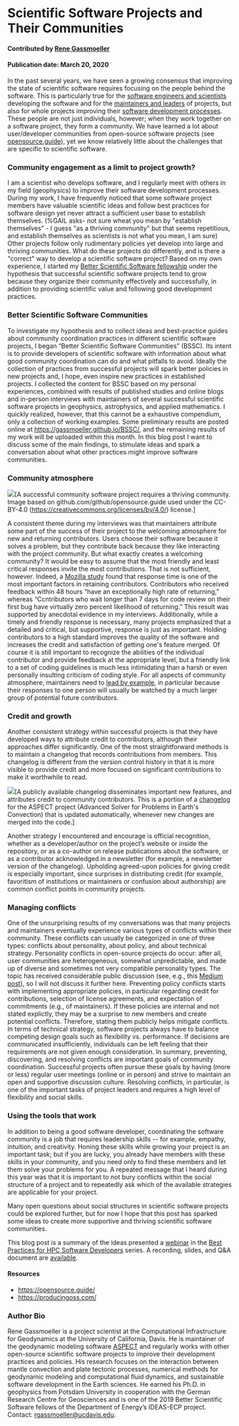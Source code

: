 # Scientific Software Projects and Their Communities

#### Contributed by [Rene Gassmoeller](https://github.com/gassmoeller "Rene Gassmoeller GitHub Profile")

#### Publication date: March 20, 2020

In the past several years, we have seen a growing consensus that improving the state of
scientific software requires focusing on the people behind the software. This
is particularly true for the [software engineers and
scientists](https://bssw.io/blog_posts/us-research-software-engineer-us-rse-association)
developing the software and for the [maintainers and leaders](https://bssw.io/blog_posts/leading-a-scientific-software-project-it-s-all-personal)
of projects, but also for whole projects improving their [software development
processes](https://bssw.io/blog_posts/productivity-and-sustainability-improvement-planning-psip).
These people are not just individuals, however; when they work together on a
software project, they form a community. We have learned a lot about
user/developer communities from open-source software projects (see
[opensource.guide](https://opensource.guide/building-community/)), yet we know
relatively little about the challenges that are specific to scientific
software.

### Community engagement as a limit to project growth?

I am a scientist who develops software, and I regularly meet with others in my field (geophysics) to improve their software development
processes. During my work, I have frequently noticed that some software project members have
valuable scientific ideas and follow best practices for software design yet
never attract a sufficient user base to establish themselves. 
(%GAIL asks- not sure wheat you mean by "establish themselves" - I guess "as a thriving community" but that seems repetitious, and establish themselves as scientists is not what you mean, I am sure)
Other projects
follow only rudimentary policies yet develop into large and thriving
communities. What do these projects do differently, and is there a "correct"
way to develop a scientific software project? Based on my own experience, I
started my [Better Scientific Software fellowship](https://bssw.io/fellowship) under the hypothesis that
successful scientific software projects tend to grow because they organize
their community effectively and successfully, in addition to providing
scientific value and following good development practices.

### Better Scientific Software Communities

To investigate my hypothesis and to collect ideas and best-practice
guides about community coordination practices in different scientific software
projects, I began “Better Scientific Software Communities” (BSSC). Its intent is
to provide developers of scientific software with information about what good
community coordination can do and what pitfalls to avoid. Ideally the
collection of practices from successful projects will spark better policies in
new projects and, I hope, even inspire new practices in established projects.
I collected the content for BSSC based on my personal experiences, combined
with results of published studies and online blogs and in-person interviews
with maintainers of several successful scientific software projects in
geophysics, astrophysics, and applied mathematics. I quickly realized, however, that
this cannot be a exhaustive compendium, only a collection of working examples.
Some preliminary results are posted online at
https://gassmoeller.github.io/BSSC/, and the remaining results of my work will
be uploaded within this month.
In this blog post I want to discuss some of the main findings, to stimulate ideas and spark a conversation about what other practices might improve software communities.

### Community atmosphere

<img src='https://github.com/github/opensource.guide/blob/master/assets/images/illos/building.svg' class='page lightbox' />[A successful community software project requires a thriving community. Image based on github.com/github/opensource.guide used under the CC-BY-4.0 (https://creativecommons.org/licenses/by/4.0/) license.]

A consistent theme during my interviews was that maintainers attribute some
part of the success of their project to the welcoming atmosphere for new and
returning contributors. Users choose their software because it solves a problem,
but they contribute back because they like interacting with the project community. But
what exactly creates a welcoming community? It would be easy to assume that the
most friendly and least critical responses invite the most contributions.
That is not sufficient, however. Indeed, a [Mozilla
study](https://docs.google.com/presentation/d/1hsJLv1ieSqtXBzd5YZusY-mB8e1VJzaeOmh8Q4VeMio/edit#slide=id.g43d857af8_0177)
found that response time is one of the most important factors in retaining
contributors. Contributors who received feedback within 48 hours “have an
exceptionally high rate of returning,” whereas “Ccntributors who wait longer than
7 days for code review on their first bug have virtually zero percent
likelihood of returning.” This result was supported by anecdotal evidence in my
interviews. Additionally, while a timely and friendly response is necessary,
many projects emphasized that a detailed and critical, but supportive, response
is just as important. Holding contributors to a high standard improves the
quality of the software and increases the credit and satisfaction of getting
one's feature merged. Of course it is still important to recognize the abilities
of the individual contributor and provide feedback at the appropriate level,
but a friendly link to a set of coding guidelines is much less intimidating
than a harsh or even personally insulting criticism of coding style. For all
aspects of community atmosphere, maintainers need to [lead by
example](https://bssw.io/blog_posts/leading-a-scientific-software-project-it-s-all-personal),
in particular because their responses to one person will usually be watched by
a much larger group of potential future contributors.

### Credit and growth

Another consistent strategy within successful projects is that they have
developed ways to attribute credit to contributors, although their approaches
differ significantly. One of the most straightforward methods is to maintain a
changelog that records contributions from members. This changelog is different
from the version control history in that it is more visible to provide credit
and more focused on significant contributions to make it worthwhile to read.

<img src='https://github.com/betterscientificsoftware/images/blob/master/gassmoeller-blog-changelog.png' class='page lightbox' />[A publicly available changelog disseminates important new features,
and attributes credit to community contributors. This is a portion of a [changelog](https://aspect.geodynamics.org/doc/doxygen/changes_current.html) for
the ASPECT project (Advanced Solver for Problems in Earth's Convection) that is
updated automatically, whenever new changes are merged into the code.]

Another strategy I encountered and encourage is official recognition, whether as a
developer/author on the project’s website or inside the repository, or as a
co-author on release publications about the software, or as a contributor acknowledged in a newsletter
(for example, a newsletter version
of the changelog). Upholding agreed-upon policies for giving credit is
especially important, since surprises in distributing credit (for example,
favoritism of institutions or maintainers or confusion about authorship) are
common conflict points in community projects.

### Managing conflicts

One of the unsurprising results of my conversations was that many projects and
maintainers eventually experience various types of conflicts within their
community. These conflicts can usually be categorized in one of three types:
conflicts about personality, about policy, and about technical
strategy. Personality conflicts in open-source projects do occur: after all, user communities are
heterogeneous, somewhat unpredictable, and made up of diverse and sometimes not
very compatible personality types. The topic 
has received considerable public discussion
(see, e.g., this [Medium
post](https://medium.com/@d4nyll/the-open-source-community-have-no-place-for-disrespect-70c85d473332)),
so I will not  discuss it further here. Preventing policy conflicts starts
with implementing appropriate policies, in particular regarding credit for
contributions, selection of license agreements, and expectation of commitments
(e.g., of maintainers). If these policies are internal and not stated explictly,
they may be a surprise to new members and create potential conflicts. Therefore,
stating them publicly helps mitigate conflicts.  In terms of technical
strategy, software projects always have to balance competing design goals such
as flexibility vs. performance.  If decisions are communicated insufficiently,
 individuals can be left feeling that their requirements are not given enough
consideration.  In summary, preventing, discovering, and resolving conflicts are
important goals of community coordination.  Successful
projects often pursue these goals by having (more or less) regular user meetings (online
or in person) and strive to maintain an open and supportive discussion culture.
Resolving conflicts, in particular, is one of the important tasks
of project leaders and requires a high level of flexibility and social skills.

### Using the tools that work

In addition to being a good software developer, coordinating the software community is a job that requires leadership skills -- for example, empathy, intuition, and
creativity. Honing these skills while growing your project is an important
task; but if you are lucky, you already have members with these skills in your
community, and you need only to find these members and let them solve your
problems for you. A repeated message that I heard during this year was that it is important
 to not bury conflicts within the social structure of a
project and to repeatedly ask which of the available strategies are applicable
for your project.

Many open questions about social structures in scientific software
projects could be explored further, but for now I hope that this post has
sparked some ideas to create more supportive and thriving scientific software communities.

This blog post is a summary of the ideas presented a [webinar](https://bssw.io/events/webinar-discovering-and-addressing-social-challenges-in-the-evolution-of-scientific-software-projects) in the [Best Practices for
HPC Software
Developers](https://bssw.io/items/best-practices-for-hpc-software-developers-webinar-series)
series. A recording, slides, and Q&A document are [available](https://ideas-productivity.org/events/hpc-best-practices-webinars/#webinar033).

#### Resources
- https://opensource.guide/
- https://producingoss.com/

### Author Bio

Rene Gassmoeller is a project scientist at the Computational Infrastructure for
Geodynamics at the University of California, Davis. He is maintainer of the
geodynamic modeling software [ASPECT](https://aspect.geodynamics.org) and
regularly works with other open-source scientific software projects to improve
their development practices and policies. His research focuses on the
interaction between mantle convection and plate tectonic processes, numerical
methods for geodynamic modeling and computational fluid dynamics, and
sustainable software development in the Earth sciences. He earned his Ph.D. in
geophysics from Potsdam University in cooperation with the German Research
Centre for Geosciences and is one of the 2019 Better Scientific Software
fellows of the Department of Energy’s IDEAS-ECP project. Contact:
rgassmoeller@ucdavis.edu.

<!---
Publish: yes
RSS update: 2020-03-20
Categories: Collaboration
Topics: Software Engineering, Projects and Organizations
Tags: bssw-blog-article
Level: 2
Prerequisites: default
Aggregate: none
--->
